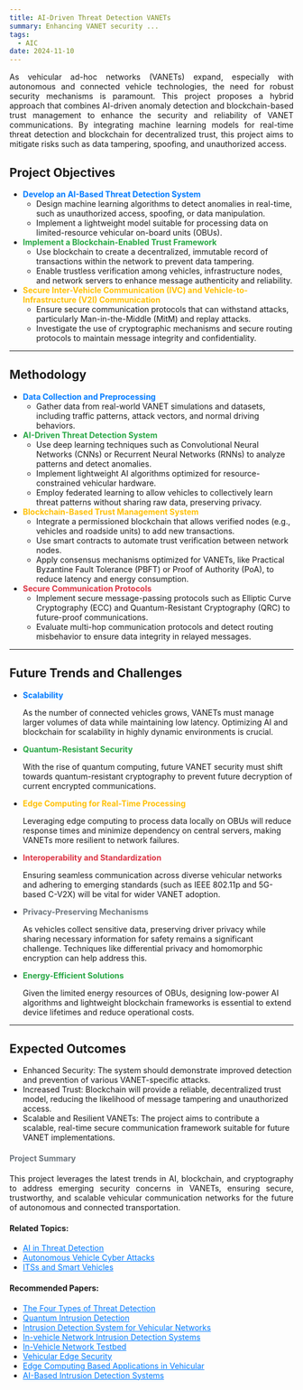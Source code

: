 ```yaml
---
title: AI-Driven Threat Detection VANETs
summary: Enhancing VANET security ...
tags:
  - AIC
date: 2024-11-10
---
```


<div class="research-section">
    <div style="text-align: justify;">
        <p>As vehicular ad-hoc networks (VANETs) expand, especially with autonomous and connected vehicle technologies, the need for robust security mechanisms is paramount. This project proposes a hybrid approach that combines AI-driven anomaly detection and blockchain-based trust management to enhance the security and reliability of VANET communications. By integrating machine learning models for real-time threat detection and blockchain for decentralized trust, this project aims to mitigate risks such as data tampering, spoofing, and unauthorized access.</p>
    </div>

<!--more-->

## Project Objectives

<ul class="project-steps">
    <li><strong style="color: #007BFF;">Develop an AI-Based Threat Detection System</strong>
        <ul class="sub-steps">
            <li>Design machine learning algorithms to detect anomalies in real-time, such as unauthorized access, spoofing, or data manipulation.</li>
            <li>Implement a lightweight model suitable for processing data on limited-resource vehicular on-board units (OBUs).</li>
        </ul>
    </li>

   <li><strong style="color: #28A745;">Implement a Blockchain-Enabled Trust Framework</strong>
        <ul class="sub-steps">
            <li>Use blockchain to create a decentralized, immutable record of transactions within the network to prevent data tampering.</li>
            <li>Enable trustless verification among vehicles, infrastructure nodes, and network servers to enhance message authenticity and reliability.</li>
        </ul>
   </li>

   <li><strong style="color: #FFC107;">Secure Inter-Vehicle Communication (IVC) and Vehicle-to-Infrastructure (V2I) Communication</strong>
        <ul class="sub-steps">
            <li>Ensure secure communication protocols that can withstand attacks, particularly Man-in-the-Middle (MitM) and replay attacks.</li>
            <li>Investigate the use of cryptographic mechanisms and secure routing protocols to maintain message integrity and confidentiality.</li>
        </ul>
   </li>
</ul>

---

## Methodology

<ul class="project-steps">
    <li><strong style="color: #007BFF;">Data Collection and Preprocessing</strong>
        <ul class="sub-steps">
            <li>Gather data from real-world VANET simulations and datasets, including traffic patterns, attack vectors, and normal driving behaviors.</li>
        </ul>
    </li>
    <li><strong style="color: #28A745;">AI-Driven Threat Detection System</strong>
        <ul class="sub-steps">
            <li>Use deep learning techniques such as Convolutional Neural Networks (CNNs) or Recurrent Neural Networks (RNNs) to analyze patterns and detect anomalies.</li>
            <li>Implement lightweight AI algorithms optimized for resource-constrained vehicular hardware.</li>
            <li>Employ federated learning to allow vehicles to collectively learn threat patterns without sharing raw data, preserving privacy.</li>
        </ul>
    </li>
    <li><strong style="color: #FFC107;">Blockchain-Based Trust Management System</strong>
        <ul class="sub-steps">
            <li>Integrate a permissioned blockchain that allows verified nodes (e.g., vehicles and roadside units) to add new transactions.</li>
            <li>Use smart contracts to automate trust verification between network nodes.</li>
            <li>Apply consensus mechanisms optimized for VANETs, like Practical Byzantine Fault Tolerance (PBFT) or Proof of Authority (PoA), to reduce latency and energy consumption.</li>
        </ul>
    </li>
    <li><strong style="color: #DC3545;">Secure Communication Protocols</strong>
        <ul class="sub-steps">
            <li>Implement secure message-passing protocols such as Elliptic Curve Cryptography (ECC) and Quantum-Resistant Cryptography (QRC) to future-proof communications.</li>
            <li>Evaluate multi-hop communication protocols and detect routing misbehavior to ensure data integrity in relayed messages.</li>
        </ul>
    </li>
</ul>

---

## Future Trends and Challenges

<ul class="project-steps">
    <li><strong style="color: #007BFF;">Scalability</strong>
        <p>As the number of connected vehicles grows, VANETs must manage larger volumes of data while maintaining low latency. Optimizing AI and blockchain for scalability in highly dynamic environments is crucial.</p>
    </li>
    <li><strong style="color: #28A745;">Quantum-Resistant Security</strong>
        <p>With the rise of quantum computing, future VANET security must shift towards quantum-resistant cryptography to prevent future decryption of current encrypted communications.</p>
    </li>
    <li><strong style="color: #FFC107;">Edge Computing for Real-Time Processing</strong>
        <p>Leveraging edge computing to process data locally on OBUs will reduce response times and minimize dependency on central servers, making VANETs more resilient to network failures.</p>
    </li>
    <li><strong style="color: #DC3545;">Interoperability and Standardization</strong>
        <p>Ensuring seamless communication across diverse vehicular networks and adhering to emerging standards (such as IEEE 802.11p and 5G-based C-V2X) will be vital for wider VANET adoption.</p>
    </li>
    <li><strong style="color: #6C757D;">Privacy-Preserving Mechanisms</strong>
        <p>As vehicles collect sensitive data, preserving driver privacy while sharing necessary information for safety remains a significant challenge. Techniques like differential privacy and homomorphic encryption can help address this.</p>
    </li>
    <li><strong style="color: #28A745;">Energy-Efficient Solutions</strong>
        <p>Given the limited energy resources of OBUs, designing low-power AI algorithms and lightweight blockchain frameworks is essential to extend device lifetimes and reduce operational costs.</p>
    </li>
</ul>

---

## Expected Outcomes

<ul class="skills-list">
    <li><span class="skill-name">Enhanced Security:</span> The system should demonstrate improved detection and prevention of various VANET-specific attacks.</li>
    <li><span class="skill-name">Increased Trust:</span> Blockchain will provide a reliable, decentralized trust model, reducing the likelihood of message tampering and unauthorized access.</li>
    <li><span class="skill-name">Scalable and Resilient VANETs:</span> The project aims to contribute a scalable, real-time secure communication framework suitable for future VANET implementations.</li>
</ul>

<div style="text-align: justify;">
    <h4 style="color: #6C757D;">Project Summary</h4>
    <p>This project leverages the latest trends in AI, blockchain, and cryptography to address emerging security concerns in VANETs, ensuring secure, trustworthy, and scalable vehicular communication networks for the future of autonomous and connected transportation.</p>
</div>
</div>


<div style="margin-top: 20px;">
    <h4>Related Topics:</h4>
    <ul>
        <li><a href="https://www.paloaltonetworks.com/cyberpedia/ai-in-threat-detection" target="_blank" style="color: #007BFF;">AI in Threat Detection</a></li>
        <li><a href="https://innovationatwork.ieee.org/six-ways-to-protect-against-autonomous-vehicle-cyber-attacks/" target="_blank" style="color: #007BFF;">Autonomous Vehicle Cyber Attacks</a></li>
        <li><a href="https://www.trendmicro.com/vinfo/in/security/news/internet-of-things/out-on-a-highway-run-threats-and-risks-on-its-and-smart-vehicles" target="_blank" style="color: #007BFF;">ITSs and Smart Vehicles</a></li>
    </ul>
</div>

<div style="margin-top: 20px;">
    <h4>Recommended Papers:</h4>
    <ul>
        <li><a href="/Papers/VT1.pdf" target="_blank" style="color: #007BFF;">The Four Types of Threat Detection</a></li>
        <li><a href="/Papers/VT2.pdf" target="_blank" style="color: #007BFF;">Quantum Intrusion Detection</a></li>
        <li><a href="/Papers/VT3.pdf" target="_blank" style="color: #007BFF;">Intrusion Detection System for Vehicular Networks</a></li>
        <li><a href="/Papers/VT4.pdf" target="_blank" style="color: #007BFF;">In-vehicle Network Intrusion Detection Systems</a></li>
        <li><a href="/Papers/VT5.pdf" target="_blank" style="color: #007BFF;">In-Vehicle Network Testbed</a></li>
        <li><a href="https://ieeexplore.ieee.org/document/9063916" target="_blank" style="color: #007BFF;">Vehicular Edge Security</a></li>
        <li><a href="/Papers/VT6.pdf" target="_blank" style="color: #007BFF;">Edge Computing Based Applications in Vehicular</a></li>
        <li><a href="/Papers/VT7.pdf" target="_blank" style="color: #007BFF;">AI-Based Intrusion Detection Systems</a></li>
    </ul>
</div>

<!--more-->